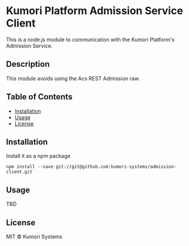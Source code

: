 # Kumori Platform Admission Service Client

This is a node.js module to communication with the Kumori Platform's Admission Service.

## Description

This module avoids using the Acs REST Admission raw.

## Table of Contents

* [Installation](#installation)
* [Usage](#usage)
* [License](#commands)

## Installation

Install it as a npm package

    npm install --save git://git@github.com:kumori-systems/admission-client.git

## Usage

TBD

## License

MIT © Kumori Systems
